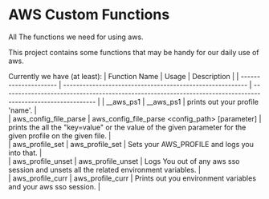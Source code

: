 # AWS Custom Functions
All The functions we need for using aws.

This project contains some functions that may be handy for our daily use of aws.

Currently we have (at least):
| Function Name         | Usage                                                     | Description                                                                                                 |
| --------------------- | --------------------------------------------------------- | ----------------------------------------------------------------------------------------------------------- |
| __aws_ps1             | __aws_ps1                                                 | prints out your profile 'name'.                                                                             |         
| aws_config_file_parse | aws_config_file_parse <config_path> <profile> [parameter] | prints the all the "key=value" or the value of the given parameter for the given profile on the given file. |         
| aws_profile_set       | aws_profile_set <profile>                                 | Sets your AWS_PROFILE and logs you into that.                                                               |         
| aws_profile_unset     | aws_profile_unset                                         | Logs You out of any aws sso session and unsets all the related environment variables.                       |         
| aws_profile_curr      | aws_profile_curr                                          | Prints out you environment variables and your aws sso session.                                              |         

